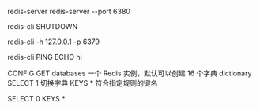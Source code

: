 redis-server
redis-server --port 6380

redis-cli SHUTDOWN

redis-cli -h 127.0.0.1 -p 6379

redis-cli
PING
ECHO hi

CONFIG GET databases   一个 Redis 实例，默认可以创建 16 个字典 dictionary
SELECT 1    切换字典
KEYS *      符合指定规则的键名

SELECT 0
KEYS *
